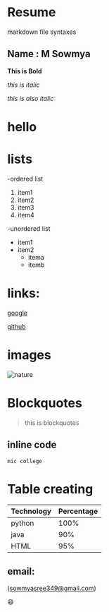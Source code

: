# Resume

markdown file syntaxes

## Name : M Sowmya

**This is Bold**

*this is italic*

_this is also italic_

<h1>hello</h1>

# lists

-ordered list
  1. item1
  2. item2
  3. item3
  4. item4

-unordered list
  * item1
  * item2
    * itema
    * itemb
  
 # links:
 
  [google](http://www.google.com)
  
  [github](http://github.com)
  
 # images


   ![nature](https://i.pinimg.com/564x/a7/3d/6e/a73d6e4ac85c6a822841e449b24c78e1.jpg)
   
   
 # Blockquotes
  
  
  >this is blockquotes
  

## inline code


  `mic college`
  

# Table creating
  

Technology | Percentage
  -----------|-----------
  python     |100%
  java       |90%
  HTML       |95%
  
  
 ## email:
 
  
  (sowmyasree349@gmail.com)

:smile:
